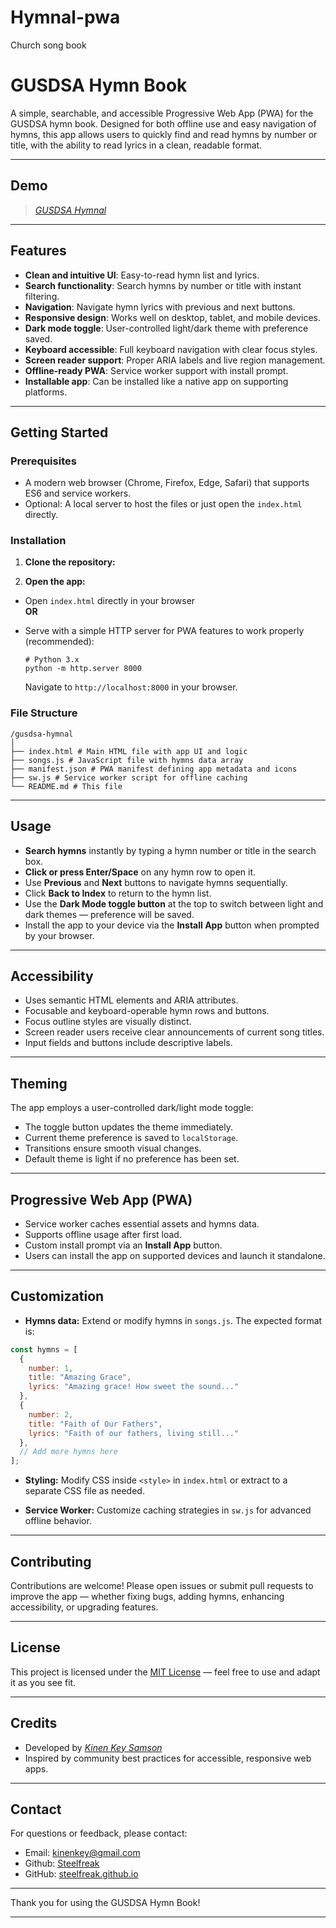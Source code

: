 # Hymnal-pwa
Church song book


# GUSDSA Hymn Book

A simple, searchable, and accessible Progressive Web App (PWA) for the GUSDSA hymn book. Designed for both offline use and easy navigation of hymns, this app allows users to quickly find and read hymns by number or title, with the ability to read lyrics in a clean, readable format.

---

## Demo

> *[GUSDSA Hymnal](https://steelfreak.github.io/Hymnal-pwa/)*

---

## Features

- **Clean and intuitive UI**: Easy-to-read hymn list and lyrics.
- **Search functionality**: Search hymns by number or title with instant filtering.
- **Navigation**: Navigate hymn lyrics with previous and next buttons.
- **Responsive design**: Works well on desktop, tablet, and mobile devices.
- **Dark mode toggle**: User-controlled light/dark theme with preference saved.
- **Keyboard accessible**: Full keyboard navigation with clear focus styles.
- **Screen reader support**: Proper ARIA labels and live region management.
- **Offline-ready PWA**: Service worker support with install prompt.
- **Installable app**: Can be installed like a native app on supporting platforms.

---

## Getting Started

### Prerequisites

- A modern web browser (Chrome, Firefox, Edge, Safari) that supports ES6 and service workers.
- Optional: A local server to host the files or just open the `index.html` directly.

### Installation

1. **Clone the repository:**


2. **Open the app:**

- Open `index.html` directly in your browser  
**OR**  
- Serve with a simple HTTP server for PWA features to work properly (recommended):

  ```
  # Python 3.x
  python -m http.server 8000
  ```

  Navigate to `http://localhost:8000` in your browser.

### File Structure
``` 
/gusdsa-hymnal
│
├── index.html # Main HTML file with app UI and logic
├── songs.js # JavaScript file with hymns data array
├── manifest.json # PWA manifest defining app metadata and icons
├── sw.js # Service worker script for offline caching
└── README.md # This file

```

---

## Usage

- **Search hymns** instantly by typing a hymn number or title in the search box.
- **Click or press Enter/Space** on any hymn row to open it.
- Use **Previous** and **Next** buttons to navigate hymns sequentially.
- Click **Back to Index** to return to the hymn list.
- Use the **Dark Mode toggle button** at the top to switch between light and dark themes — preference will be saved.
- Install the app to your device via the **Install App** button when prompted by your browser.

---

## Accessibility

- Uses semantic HTML elements and ARIA attributes.
- Focusable and keyboard-operable hymn rows and buttons.
- Focus outline styles are visually distinct.
- Screen reader users receive clear announcements of current song titles.
- Input fields and buttons include descriptive labels.

---

## Theming

The app employs a user-controlled dark/light mode toggle:

- The toggle button updates the theme immediately.
- Current theme preference is saved to `localStorage`.
- Transitions ensure smooth visual changes.
- Default theme is light if no preference has been set.

---

## Progressive Web App (PWA)

- Service worker caches essential assets and hymns data.
- Supports offline usage after first load.
- Custom install prompt via an **Install App** button.
- Users can install the app on supported devices and launch it standalone.

---

## Customization

- **Hymns data:** Extend or modify hymns in `songs.js`. The expected format is:

``` js client 
const hymns = [
  {
    number: 1,
    title: "Amazing Grace",
    lyrics: "Amazing grace! How sweet the sound..."
  },
  {
    number: 2,
    title: "Faith of Our Fathers",
    lyrics: "Faith of our fathers, living still..."
  },
  // Add more hymns here
];
```


- **Styling:** Modify CSS inside `<style>` in `index.html` or extract to a separate CSS file as needed.

- **Service Worker:** Customize caching strategies in `sw.js` for advanced offline behavior.

---

## Contributing

Contributions are welcome! Please open issues or submit pull requests to improve the app — whether fixing bugs, adding hymns, enhancing accessibility, or upgrading features.

---

## License

This project is licensed under the [MIT License](LICENSE) — feel free to use and adapt it as you see fit.

---

## Credits

- Developed by *[Kinen Key Samson](https://github.com/steelfreak)*  
- Inspired by community best practices for accessible, responsive web apps.

---

## Contact

For questions or feedback, please contact:

- Email: kinenkey@gmail.com
- Github: [Steelfreak](https://github.com/steelfreak)
-  GitHub: [steelfreak.github.io](https://github.com/yourusername)

---

Thank you for using the GUSDSA Hymn Book!

---

